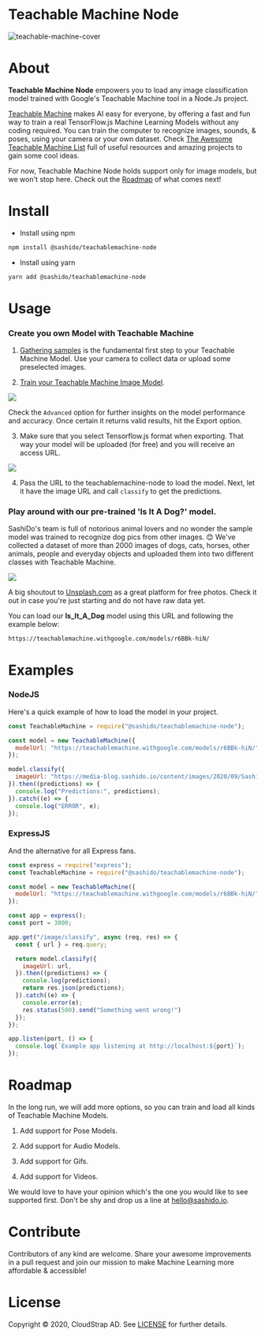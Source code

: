 # Teachable Machine Node

![teachable-machine-cover](https://media-blog.sashido.io/content/images/2020/09/teachable-machine-cover.png)

# About

**Teachable Machine Node** empowers you to load any image classification model trained with Google's Teachable Machine tool in a Node.Js project.

[Teachable Machine](https://teachablemachine.withgoogle.com/) makes AI easy for everyone, by offering a fast and fun way to train a real TensorFlow.js Machine Learning Models without any coding required. You can train the computer to recognize images, sounds, & poses, using your camera or your own dataset. Check [The Awesome Teachable Machine List](https://github.com/SashiDo/awesome-teachable-machine) full of useful resources and amazing projects to gain some cool ideas.


For now, Teachable Machine Node holds support only for image models, but we won't stop here. Check out the [Roadmap](#Roadmap) of what comes next!

# Install

- Install using npm

```sh
npm install @sashido/teachablemachine-node
```

- Install using yarn

```sh
yarn add @sashido/teachablemachine-node
```


# Usage

### Create you own Model with Teachable Machine

1. [Gathering samples](https://youtu.be/DFBbSTvtpy4) is the fundamental first step to your Teachable Machine Model. Use your camera to collect data or upload some preselected images.

2. [Train your Teachable Machine Image Model](https://teachablemachine.withgoogle.com/train?action=onboardOpen&id=CO67EQ0ZWgA).

![](https://media-blog.sashido.io/content/images/2020/09/tm_export_model.png)

Check the `Advanced` option for further insights on the model performance and accuracy. Once certain it returns valid results, hit the Export option.

3. Make sure that you select Tensorflow.js format when exporting. That way your model will be uploaded (for free) and you will receive an access URL.

![  ](https://media-blog.sashido.io/content/images/2020/08/export_tendorflow.js.png)

4. Pass the URL to the teachablemachine-node to load the model. Next, let it have the image URL and call `classify` to get the predictions.

### Play around with our pre-trained 'Is It A Dog?' model.

SashiDo's team is full of notorious animal lovers and no wonder the sample model was trained to recognize dog pics from other images. 😊 We've collected a dataset of more than 2000 images of dogs, cats, horses, other animals, people and everyday objects and uploaded them into two different classes with Teachable Machine.

![](https://media-blog.sashido.io/content/images/2020/09/example.gif)

A big shoutout to [Unsplash.com](https://unsplash.com/) as a great platform for free photos. Check it out in case you're just starting and do not have raw data yet.

You can load our **Is_It_A_Dog** model using this URL and following the example below:

```
https://teachablemachine.withgoogle.com/models/r6BBk-hiN/
```

# Examples

### NodeJS

Here's a quick example of how to load the model in your project.

```javascript
const TeachableMachine = require("@sashido/teachablemachine-node");

const model = new TeachableMachine({
  modelUrl: "https://teachablemachine.withgoogle.com/models/r6BBk-hiN/"
});

model.classify({
  imageUrl: "https://media-blog.sashido.io/content/images/2020/09/SashiDo_Dog.jpg",
}).then((predictions) => {
  console.log("Predictions:", predictions);
}).catch((e) => {
  console.log("ERROR", e);
});
```

### ExpressJS

And the alternative for all Express fans.

```javascript
const express = require("express");
const TeachableMachine = require("@sashido/teachablemachine-node");

const model = new TeachableMachine({
  modelUrl: "https://teachablemachine.withgoogle.com/models/r6BBk-hiN/"
});

const app = express();
const port = 3000;

app.get("/image/classify", async (req, res) => {
  const { url } = req.query;

  return model.classify({
    imageUrl: url,
  }).then((predictions) => {
    console.log(predictions);
    return res.json(predictions);
  }).catch((e) => {
    console.error(e);
    res.status(500).send("Something went wrong!")
  });
});

app.listen(port, () => {
  console.log(`Example app listening at http://localhost:${port}`);
});
```

# Roadmap

In the long run, we will add more options, so you can train and load all kinds of Teachable Machine Models.

 1. Add support for Pose Models.

 2. Add support for Audio Models.

 3. Add support for Gifs.

 4. Add support for Videos.

We would love to have your opinion which's the one you would like to see supported first. Don't be shy and drop us a line at hello@sashido.io.

# Contribute

Contributors of any kind are welcome. Share your awesome improvements in a pull request and join our mission to make Machine Learning more affordable & accessible!

# License

Copyright © 2020, CloudStrap AD. See [LICENSE](https://github.com/SashiDo/teachablemachine-node/blob/master/LICENSE) for further details.
